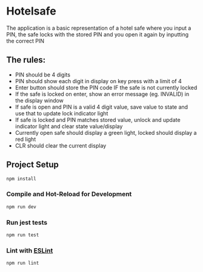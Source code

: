 # Hotelsafe

The application is a basic representation of a hotel safe where you input a PIN, the safe locks with the stored PIN and you open it again by inputting the correct PIN

## The rules: 

- PIN should be 4 digits
- PIN should show each digit in display on key press with a limit of 4
- Enter button should store the PIN code IF the safe is not currently locked
- If the safe is locked on enter, show an error message (eg. INVALID) in the display window
- If safe is open and PIN is a valid 4 digit value, save value to state and use that to update lock indicator light
- If safe is locked and PIN matches stored value, unlock and update indicator light and clear state value/display
- Currently open safe should display a green light, locked should display a red light
- CLR should clear the current display

## Project Setup

```sh
npm install
```

### Compile and Hot-Reload for Development

```sh
npm run dev
```

### Run jest tests

```sh
npm run test
```

### Lint with [ESLint](https://eslint.org/)

```sh
npm run lint
```
